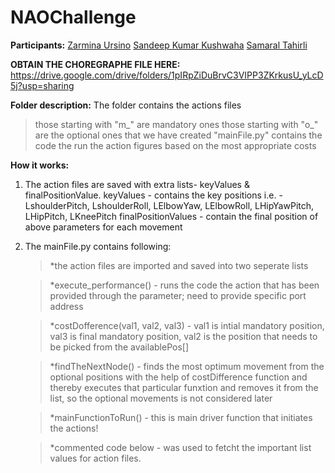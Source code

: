 # NAOChallenge
**Participants:** 
[Zarmina Ursino](https://github.com/Zarmina97)
[Sandeep Kumar Kushwaha](https://github.com/xandie985)
[Samaral Tahirli](https://github.com/samraltahirli)

**OBTAIN THE CHOREGRAPHE FILE HERE:** https://drive.google.com/drive/folders/1pIRpZiDuBrvC3VIPP3ZKrkusU_yLcD5j?usp=sharing 

**Folder description:**
The folder contains the actions files
  > those starting with "m_" are mandatory ones
  >  those starting with "o_" are the optional ones that we have created
"mainFile.py" contains the code the run the action figures based on the most appropriate costs

**How it works:**
1. The action files are saved with extra lists- keyValues & finalPositionValue. 
    keyValues - contains the key positions i.e. - LshoulderPitch, LshoulderRoll, LElbowYaw, LElbowRoll, LHipYawPitch, LHipPitch, LKneePitch
    finalPositionValues - contain the final position of above parameters for each movement
    
2. The mainFile.py contains following:
    >*the action files are imported and saved into two seperate lists
    
    >*execute_performance() - runs the code the action that has been provided through the parameter; need to provide specific port address
    
    >*costDofference(val1, val2, val3) - val1 is intial mandatory position, val3 is final mandatory position, val2 is the position that needs to be picked from the availablePos[]
    
    >*findTheNextNode() - finds the most optimum movement from the optional positions with the help of costDifference function and thereby executes that particular funxtion and removes it from the list, so the optional movements is not considered later
    
    >*mainFunctionToRun() - this is main driver function that initiates the actions!
    
    >*commented code below - was used to fetcht the important list values for action files.
